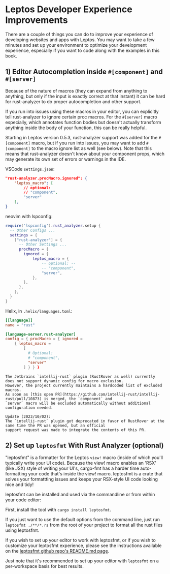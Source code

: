 # Leptos Developer Experience Improvements


There are a couple of things you can do to improve your experience of developing websites and apps with Leptos. You may want to take a few minutes and set up your environment to optimize your development experience, especially if you want to code along with the examples in this book.

## 1) Editor Autocompletion inside `#[component]` and `#[server]`

Because of the nature of macros (they can expand from anything to anything, but only if the input is exactly correct at that instant) it can be hard for rust-analyzer to do proper autocompletion and other support.


If you run into issues using these macros in your editor, you can explicitly tell rust-analyzer to ignore certain proc macros. For the `#[server]` macro especially, which annotates function bodies but doesn't actually transform anything inside the body of your function, this can be really helpful.

Starting in Leptos version 0.5.3, rust-analyzer support was added for the `#[component]` macro, but if you run into issues, you may want to add `#[component]` to the macro ignore list as well (see below).
Note that this means that rust-analyzer doesn't know about your component props, which may generate its own set of errors or warnings in the IDE.

VSCode `settings.json`:

```json
"rust-analyzer.procMacro.ignored": {
	"leptos_macro": [
        // optional:
		// "component",
		"server"
	],
}
```

neovim with lspconfig:

```lua
require('lspconfig').rust_analyzer.setup {
  -- Other Configs ...
  settings = {
    ["rust-analyzer"] = {
      -- Other Settings ...
      procMacro = {
        ignored = {
            leptos_macro = {
                -- optional: --
                -- "component",
                "server",
            },
        },
      },
    },
  }
}
```

Helix, in `.helix/languages.toml`:

```toml
[[language]]
name = "rust"

[language-server.rust-analyzer]
config = { procMacro = { ignored =
    { leptos_macro =
        [
          # Optional:
          # "component",
          "server"
        ] } } }
```

```admonish info
The Jetbrains `intellij-rust` plugin (RustRover as well) currently does not support dynamic config for macro exclusion.
However, the project currently maintains a hardcoded list of excluded macros.
As soon as [this open PR](https://github.com/intellij-rust/intellij-rust/pull/10873) is merged, the `component` and
`server` macro will be excluded automatically without additional configuration needed.

Update (2023/10/02):
The `intellij-rust` plugin got deprecated in favor of RustRover at the same time the PR was opened, but an official
support request was made to integrate the contents of this PR.
```

## 2) Set up `leptosfmt` With Rust Analyzer (optional)

"leptosfmt" is a formatter for the Leptos `view!` macro (inside of which you'll typically write your UI code). Because the view! macro enables an 'RSX' (like JSX) style of writing your UI's, cargo-fmt has a harder time auto-formatting your code that's inside the view! macro. leptosfmt is a crate that solves your formattting issues and keeps your RSX-style UI code looking nice and tidy!

leptosfmt can be installed and used via the commandline or from within your code editor:

First, install the tool with `cargo install leptosfmt`.

If you just want to use the default options from the command line, just run `leptosfmt ./**/*.rs` from the root of your project to format all the rust files using leptosfmt.

If you wish to set up your editor to work with leptosfmt, or if you wish to customize your leptosfmt experience, please see the instructions available on the [leptosfmt github repo's README.md page](https://github.com/bram209/leptosfmt).

Just note that it's recommended to set up your editor with `leptosfmt` on a per-workspace basis for best results.

